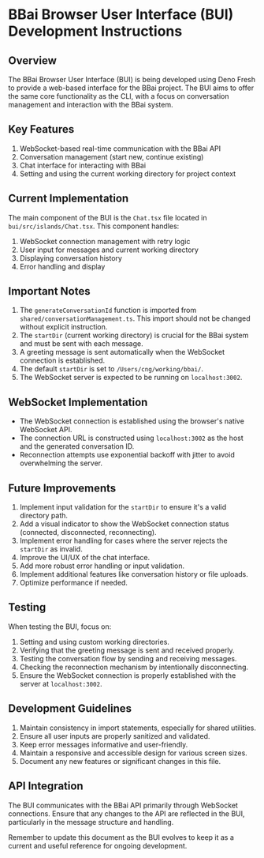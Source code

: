 # BBai Browser User Interface (BUI) Development Instructions

## Overview

The BBai Browser User Interface (BUI) is being developed using Deno Fresh to
provide a web-based interface for the BBai project. The BUI aims to offer the
same core functionality as the CLI, with a focus on conversation management and
interaction with the BBai system.

## Key Features

1. WebSocket-based real-time communication with the BBai API
2. Conversation management (start new, continue existing)
3. Chat interface for interacting with BBai
4. Setting and using the current working directory for project context

## Current Implementation

The main component of the BUI is the `Chat.tsx` file located in
`bui/src/islands/Chat.tsx`. This component handles:

1. WebSocket connection management with retry logic
2. User input for messages and current working directory
3. Displaying conversation history
4. Error handling and display

## Important Notes

1. The `generateConversationId` function is imported from
   `shared/conversationManagement.ts`. This import should not be changed without
   explicit instruction.
2. The `startDir` (current working directory) is crucial for the BBai system and
   must be sent with each message.
3. A greeting message is sent automatically when the WebSocket connection is
   established.
4. The default `startDir` is set to `/Users/cng/working/bbai/`.
5. The WebSocket server is expected to be running on `localhost:3002`.

## WebSocket Implementation

- The WebSocket connection is established using the browser's native WebSocket
  API.
- The connection URL is constructed using `localhost:3002` as the host and the
  generated conversation ID.
- Reconnection attempts use exponential backoff with jitter to avoid
  overwhelming the server.

## Future Improvements

1. Implement input validation for the `startDir` to ensure it's a valid
   directory path.
2. Add a visual indicator to show the WebSocket connection status (connected,
   disconnected, reconnecting).
3. Implement error handling for cases where the server rejects the `startDir` as
   invalid.
4. Improve the UI/UX of the chat interface.
5. Add more robust error handling or input validation.
6. Implement additional features like conversation history or file uploads.
7. Optimize performance if needed.

## Testing

When testing the BUI, focus on:

1. Setting and using custom working directories.
2. Verifying that the greeting message is sent and received properly.
3. Testing the conversation flow by sending and receiving messages.
4. Checking the reconnection mechanism by intentionally disconnecting.
5. Ensure the WebSocket connection is properly established with the server at
   `localhost:3002`.

## Development Guidelines

1. Maintain consistency in import statements, especially for shared utilities.
2. Ensure all user inputs are properly sanitized and validated.
3. Keep error messages informative and user-friendly.
4. Maintain a responsive and accessible design for various screen sizes.
5. Document any new features or significant changes in this file.

## API Integration

The BUI communicates with the BBai API primarily through WebSocket connections.
Ensure that any changes to the API are reflected in the BUI, particularly in the
message structure and handling.

Remember to update this document as the BUI evolves to keep it as a current and
useful reference for ongoing development.

